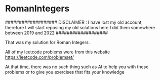 # RomanIntegers
################### DISCLAIMER :  I have lost my old account, therefore I will start reposing my old solutions here I did them somewhere between 2019 and 2022 ###################

That was my solution for Roman Integers.

All of my leetcode problems were from this website 
https://leetcode.com/problemset/

At that time, there was no such thing such as AI to help you with these problems or to give you exercises that fits your knowledge
